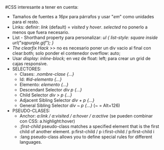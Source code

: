 #CSS interesante a tener en cuenta:

* Tamaños de fuentes a *16px* para párrafos y usar "*em*" como unidades para el resto.
* Links: definir: *link* (default) = *visited* y *hover*. *selected* no ponerlo a menos que fuera necesario.
* List - Shorthand property para personalizar: *ul { list-style: square inside url("sqpurple.gif"); }*
* *The clearfix Hack* >> no es necesario poner un div vacio al final con clear:both; solo ponder el contenedor overflow: auto;
* Usar *display: inline-block;* en vez de float: left; para crear un grid de cajas responsive.
* SELECTORES:
  - Clases: *.nombre-clase {...}*
  - Id: *#id-elemento {...}*
  - Elemento: *elemento {...}*
  - Descendant Selector *div p {...}*
  - Child Selector *div > p {...}*
  - Adjacent Sibling Selector *div + p {...}*
  - General Sibling Selector *div ~ p {...}*   (~ = Alt+126)
* PSEUDO-CLASES: 
  - Anchor: *a:link / a:visited / a:hover / a:active* (se pueden combinar con CSS: a.highlight:hover)
  - *:first-child* pseudo-class matches a specified element that is the first child of another element. p:first-child / p i:first-child / p:first-child i
  - :lang pseudo-class allows you to define special rules for different languages.
  
